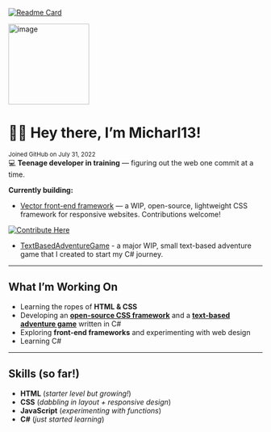 [![Readme Card](https://github-readme-stats.vercel.app/api/pin/?username=micharl13&repo=github-readme-stats)](https://github.com/anuraghazra/github-readme-stats)

<img width="160" height="160" alt="image" src="https://github.com/user-attachments/assets/eb150c32-8deb-4093-a931-c0b36a47e367" />

# 👋🏻 Hey there, I’m Micharl13!
<sub>Joined GitHub on July 31, 2022</sub>
<br>
💻 **Teenage developer in training** — figuring out the web one commit at a time.

**Currently building:**

- [Vector front-end framework](https://github.com/Micharl13/Vector-front-end-framework/blob/vDev) — a WIP, open-source, lightweight CSS framework for responsive websites. Contributions welcome!  

[![Contribute Here](https://img.shields.io/badge/Contribute-Here-brightgreen?style=for-the-badge&logo=github&logoColor=white)](https://github.com/Micharl13/Vector-front-end-framework/blob/vDev/CONTRIBUTING.md)

- [TextBasedAdventureGame](https://github.com/Micharl13/TextBasedAdventureGame) - a major WIP, small text-based adventure game that I created to start my C# journey.

---

## What I’m Working On
- Learning the ropes of **HTML & CSS**
- Developing an **[open-source CSS framework](https://github.com/Micharl13/Vector-front-end-framework/blob/vDev)** and a **[text-based adventure game](https://github.com/Micharl13/TextBasedAdventureGame)** written in C#
- Exploring **front-end frameworks** and experimenting with web design
- Learning C#

---

## Skills (so far!)
- **HTML** (*starter level but growing!*)
- **CSS** (*dabbling in layout + responsive design*)
- **JavaScript** (*experimenting with functions*)
- **C#** (*just started learning*)
